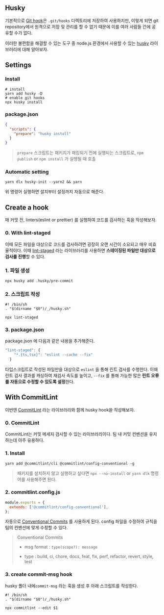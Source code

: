 ## Husky

기본적으로 [Git hook](/)은 `.git/hooks` 디렉토리에 저장하여 사용하지만, 이렇게 되면 git repository에서 원격으로 저장 및 관리를 할 수 없기 때문에 이를 여러 사람들 간에 공유할 수가 없다.

이러한 불편함을 해결할 수 있는 도구 중 node.js 환경에서 사용할 수 있는 [husky](https://github.com/typicode/husky) 라이브러리에 대해 알아보자.

## Settings

### Install

```shell
# install
yarn add husky -D
# enable git hooks
npx husky install
```

### package.json

```json
{
  "scripts": {
    "prepare": "husky install"
  }
}
```

> `prepare` 스크립트는 패키지가 패킹되기 전에 실행되는 스크립트로, `npm publish` or `npm install` 가 실행될 때 호출

### Automatic setting

```shell
yarn dlx husky-init --yarn2 && yarn
```

위 명령어 실행하면 설치부터 설정까지 자동으로 해준다.

## Create a hook

매 커밋 전, linters(eslint or prettier) 를 실행하여 코드를 검사하는 훅을 작성해보자.

### 0. With lint-staged

이때 모든 파일을 대상으로 코드를 검사하려면 굉장히 오랜 시간이 소요되고 매우 비효율적이다. 이때 [lint-staged](https://github.com/lint-staged/lint-staged) 라는 라이브러리를 사용하면 **스테이징된 파일만 대상으로 검사를 진행**할 수 있다.

### 1. 파일 생성

```shell
npx husky add .husky/pre-commit
```

### 2. 스크립트 작성

```
#! /bin/sh
. "$(dirname "$0")/_/husky.sh"

npx lint-staged
```

### 3. package.json

package.json 에 다음과 같은 내용을 추가해준다.

```js
"lint-staged": {
    "*.{ts,tsx}": "eslint --cache --fix"
  }
```

타입스크립트로 작성된 파일만을 대상으로 `eslint` 을 통해 린트 검사를 수행한다. 이때 린트 검사 결과를 캐싱하여 재검사 속도를 높이고, `--fix` 를 통해 가능한 많은 **린트 오류를 자동으로 수정할 수 있도록 설정**한다.

## With CommitLint

이번엔 [CommitLint](https://commitlint.js.org/#/) 라는 라이브러리와 함께 husky hook을 작성해보자.

### 0. CommitLint

CommitLint는 커밋 메세지 검사할 수 있는 라이브러리이다. 팀 내 커밋 컨벤션을 유지하는데 아주 유용하다.

### 1. Install

```shell
yarn add @commitlint/cli @commitlint/config-conventional -g
```

> 패키지를 설치하지 않고 실행하고 싶다면 `npx --no-install` or `yarn dlk` 명령어를 사용해주면 된다.

### 2. commitlint.config.js

```js
module.exports = {
  extends: ['@commitlint/config-conventional'],
};
```

자동으로 [Conventional Commits](https://www.conventionalcommits.org/en/v1.0.0/) 를 사용하게 된다. config 파일을 수정하여 규칙을 팀의 컨벤션에 맞게 수정할 수 있다.

> Conventional Commits
>
> - msg format : `type(scope?): message`
>
> - type : build, ci, chore, docs, feat, fix, perf, refactor, revert, style, test

### 3. create commit-msg hook

husky 폴더 내에`commit-msg` 라는 훅을 생성 후 아래 스크립트를 작성한다.

```
#! /bin/sh
. "$(dirname "$0")/_/husky.sh"

npx commitlint --edit $1
```
